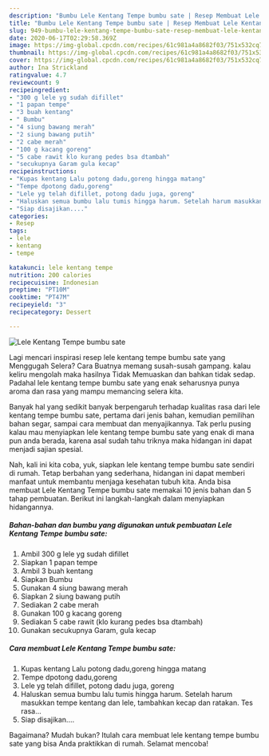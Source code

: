 ```yaml
---
description: "Bumbu Lele Kentang Tempe bumbu sate | Resep Membuat Lele Kentang Tempe bumbu sate Yang Enak Dan Mudah"
title: "Bumbu Lele Kentang Tempe bumbu sate | Resep Membuat Lele Kentang Tempe bumbu sate Yang Enak Dan Mudah"
slug: 949-bumbu-lele-kentang-tempe-bumbu-sate-resep-membuat-lele-kentang-tempe-bumbu-sate-yang-enak-dan-mudah
date: 2020-06-17T02:29:58.369Z
image: https://img-global.cpcdn.com/recipes/61c981a4a8682f03/751x532cq70/lele-kentang-tempe-bumbu-sate-foto-resep-utama.jpg
thumbnail: https://img-global.cpcdn.com/recipes/61c981a4a8682f03/751x532cq70/lele-kentang-tempe-bumbu-sate-foto-resep-utama.jpg
cover: https://img-global.cpcdn.com/recipes/61c981a4a8682f03/751x532cq70/lele-kentang-tempe-bumbu-sate-foto-resep-utama.jpg
author: Ina Strickland
ratingvalue: 4.7
reviewcount: 9
recipeingredient:
- "300 g lele yg sudah difillet"
- "1 papan tempe"
- "3 buah kentang"
- " Bumbu"
- "4 siung bawang merah"
- "2 siung bawang putih"
- "2 cabe merah"
- "100 g kacang goreng"
- "5 cabe rawit klo kurang pedes bsa dtambah"
- "secukupnya Garam gula kecap"
recipeinstructions:
- "Kupas kentang Lalu potong dadu,goreng hingga matang"
- "Tempe dpotong dadu,goreng"
- "Lele yg telah difillet, potong dadu juga, goreng"
- "Haluskan semua bumbu lalu tumis hingga harum. Setelah harum masukkan tempe kentang dan lele, tambahkan kecap dan ratakan. Tes rasa..."
- "Siap disajikan...."
categories:
- Resep
tags:
- lele
- kentang
- tempe

katakunci: lele kentang tempe 
nutrition: 200 calories
recipecuisine: Indonesian
preptime: "PT10M"
cooktime: "PT47M"
recipeyield: "3"
recipecategory: Dessert

---
```



![Lele Kentang Tempe bumbu sate](https://img-global.cpcdn.com/recipes/61c981a4a8682f03/751x532cq70/lele-kentang-tempe-bumbu-sate-foto-resep-utama.jpg)

Lagi mencari inspirasi resep lele kentang tempe bumbu sate yang Menggugah Selera? Cara Buatnya memang susah-susah gampang. kalau keliru mengolah maka hasilnya Tidak Memuaskan dan bahkan tidak sedap. Padahal lele kentang tempe bumbu sate yang enak seharusnya punya aroma dan rasa yang mampu memancing selera kita.

Banyak hal yang sedikit banyak berpengaruh terhadap kualitas rasa dari lele kentang tempe bumbu sate, pertama dari jenis bahan, kemudian pemilihan bahan segar, sampai cara membuat dan menyajikannya. Tak perlu pusing kalau mau menyiapkan lele kentang tempe bumbu sate yang enak di mana pun anda berada, karena asal sudah tahu triknya maka hidangan ini dapat menjadi sajian spesial.




Nah, kali ini kita coba, yuk, siapkan lele kentang tempe bumbu sate sendiri di rumah. Tetap berbahan yang sederhana, hidangan ini dapat memberi manfaat untuk membantu menjaga kesehatan tubuh kita. Anda bisa membuat Lele Kentang Tempe bumbu sate memakai 10 jenis bahan dan 5 tahap pembuatan. Berikut ini langkah-langkah dalam menyiapkan hidangannya.

<!--inarticleads1-->

##### Bahan-bahan dan bumbu yang digunakan untuk pembuatan Lele Kentang Tempe bumbu sate:

1. Ambil 300 g lele yg sudah difillet
1. Siapkan 1 papan tempe
1. Ambil 3 buah kentang
1. Siapkan  Bumbu
1. Gunakan 4 siung bawang merah
1. Siapkan 2 siung bawang putih
1. Sediakan 2 cabe merah
1. Gunakan 100 g kacang goreng
1. Sediakan 5 cabe rawit (klo kurang pedes bsa dtambah)
1. Gunakan secukupnya Garam, gula kecap




<!--inarticleads2-->

##### Cara membuat Lele Kentang Tempe bumbu sate:

1. Kupas kentang Lalu potong dadu,goreng hingga matang
1. Tempe dpotong dadu,goreng
1. Lele yg telah difillet, potong dadu juga, goreng
1. Haluskan semua bumbu lalu tumis hingga harum. Setelah harum masukkan tempe kentang dan lele, tambahkan kecap dan ratakan. Tes rasa...
1. Siap disajikan....




Bagaimana? Mudah bukan? Itulah cara membuat lele kentang tempe bumbu sate yang bisa Anda praktikkan di rumah. Selamat mencoba!

